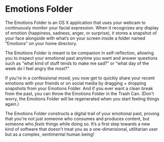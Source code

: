 # Emotions Folder

The Emotions Folder is an OS X application that uses your webcam to continuously monitor your facial expression. When it recognizes any display of emotion (happiness, sadness, anger, or surprise), it stores a snapshot of your face alongside with what’s on your screen inside a folder named “Emotions” on your home directory.

The Emotions Folder is meant to be companion in self-reflection, allowing you to inspect your emotional past anytime you want and answer questions such as “what kind of stuff tends to make me sad?” or “what day of the week do I feel angry the most?” 

If you're in a confessional mood, you now get to quickly share your recent emotions with your friends or on social media by dragging + dropping snapshots from your Emotions Folder. And if you ever want a clean break from the past, you can throw the Emotions Folder in the Trash Can. (Don't worry, the Emotions Folder will be regenerated when you start feeling things again.)

The Emotions Folder constructs a digital trail of your emotional past, proving that you're not just someone who consumes and produces content, but someone who _feels_ things while doing so.  It’s a first step towards a new kind of software that doesn’t treat you as a one-dimensional, utilitarian user but as a complex, sentimental human being!

